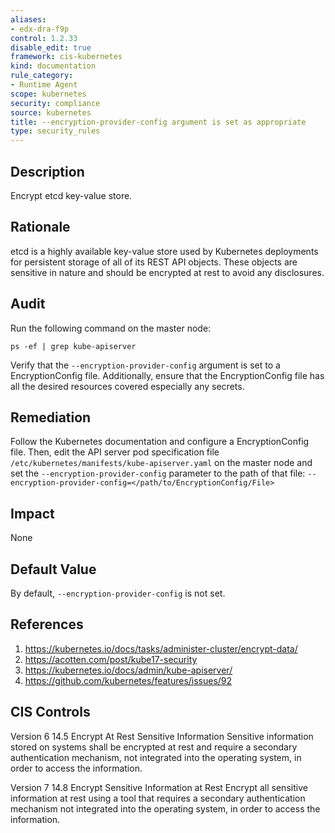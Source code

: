```yaml
---
aliases:
- edx-dra-f9p
control: 1.2.33
disable_edit: true
framework: cis-kubernetes
kind: documentation
rule_category:
- Runtime Agent
scope: kubernetes
security: compliance
source: kubernetes
title: --encryption-provider-config argument is set as appropriate
type: security_rules
---
```


## Description

Encrypt etcd key-value store.

## Rationale

etcd is a highly available key-value store used by Kubernetes deployments for persistent storage of all of its REST API objects. These objects are sensitive in nature and should be encrypted at rest to avoid any disclosures.

## Audit

Run the following command on the master node:
```
ps -ef | grep kube-apiserver
```
Verify that the `--encryption-provider-config` argument is set to a EncryptionConfig file. Additionally, ensure that the EncryptionConfig file has all the desired resources covered especially any secrets.

## Remediation

Follow the Kubernetes documentation and configure a EncryptionConfig file. Then, edit the API server pod specification file `/etc/kubernetes/manifests/kube-apiserver.yaml` on the master node and set the `--encryption-provider-config` parameter to the path of that file: `--encryption-provider-config=</path/to/EncryptionConfig/File>`

## Impact

None

## Default Value

By default, `--encryption-provider-config` is not set.

## References

1. https://kubernetes.io/docs/tasks/administer-cluster/encrypt-data/ 
2. https://acotten.com/post/kube17-security 
3. https://kubernetes.io/docs/admin/kube-apiserver/ 
4. https://github.com/kubernetes/features/issues/92

## CIS Controls

Version 6 14.5 Encrypt At Rest Sensitive Information Sensitive information stored on systems shall be encrypted at rest and require a secondary authentication mechanism, not integrated into the operating system, in order to access the information. 

Version 7 14.8 Encrypt Sensitive Information at Rest Encrypt all sensitive information at rest using a tool that requires a secondary authentication mechanism not integrated into the operating system, in order to access the information.
